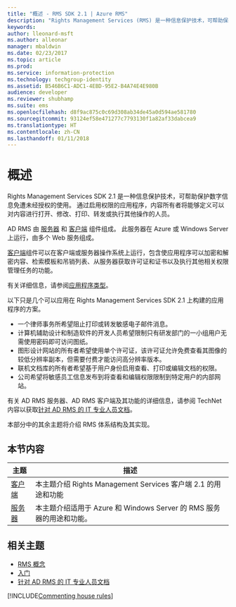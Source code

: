 ```yaml
---
title: "概述 - RMS SDK 2.1 | Azure RMS"
description: "Rights Management Services (RMS) 是一种信息保护技术，可帮助保护数字信息免遭未经授权的使用。"
keywords: 
author: lleonard-msft
ms.author: alleonar
manager: mbaldwin
ms.date: 02/23/2017
ms.topic: article
ms.prod: 
ms.service: information-protection
ms.technology: techgroup-identity
ms.assetid: B546B6C1-ADC1-4EBD-95E2-B4A74E4E980B
audience: developer
ms.reviewer: shubhamp
ms.suite: ems
ms.openlocfilehash: d8f9ac875c0c69d308ab34de45a0d594ae581780
ms.sourcegitcommit: 93124ef58e471277c7793130f1a82af33dabcea9
ms.translationtype: HT
ms.contentlocale: zh-CN
ms.lasthandoff: 01/11/2018
---
```

# <a name="overview"></a>概述

Rights Management Services SDK 2.1 是一种信息保护技术，可帮助保护数字信息免遭未经授权的使用。 通过启用权限的应用程序，内容所有者将能够定义可以对内容进行打开、修改、打印、转发或执行其他操作的人员。

AD RMS 由 [服务器](ad-rms-server.md) 和 [客户端](ad-rms-client.md) 组件组成。 此服务器在 Azure 或 Windows Server 上运行，由多个 Web 服务组成。

[客户端](ad-rms-client.md)组件可以在客户端或服务器操作系统上运行，包含使应用程序可以加密和解密内容、检索模板和吊销列表、从服务器获取许可证和证书以及执行其他相关权限管理任务的功能。

有关详细信息，请参阅[应用程序类型](application-types.md)。

以下只是几个可以应用在 Rights Management Services SDK 2.1 上构建的应用程序的方案。

-   一个律师事务所希望阻止打印或转发敏感电子邮件消息。
-   计算机辅助设计和制造软件的开发人员希望限制只有研发部门的一小组用户无需使用密码即可访问图纸。
-   图形设计网站的所有者希望使用单个许可证，该许可证允许免费查看其图像的较低分辨率副本，但需要付费才能访问高分辨率版本。
-   联机文档库的所有者希望基于用户身份启用查看、打印或编辑文档的权限。
-   公司希望将敏感员工信息发布到将查看和编辑权限限制到特定用户的内部网站。

有关 AD RMS 服务器、AD RMS 客户端及其功能的详细信息，请参阅 TechNet 内容以获取[针对 AD RMS 的 IT 专业人员文档](https://TechNet.Microsoft.Com/library/cc771234.aspx)。

本部分中的其余主题将介绍 RMS 体系结构及其实现。

## <a name="in-this-section"></a>本节内容

| 主题 | 描述 |
|-------|-------------|
|[客户端](ad-rms-client.md) |本主题介绍 Rights Management Services 客户端 2.1 的用途和功能 |
|[服务器](ad-rms-server.md) | 本主题介绍适用于 Azure 和 Windows Server 的 RMS 服务器的用途和功能。|


## <a name="related-topics"></a>相关主题

* [RMS 概念](application-types.md)
* [入门](getting-started-with-ad-rms-2-0.md)
* [针对 AD RMS 的 IT 专业人员文档](https://TechNet.Microsoft.Com/en-us/library/cc771234.aspx)

[!INCLUDE[Commenting house rules](../includes/houserules.md)]